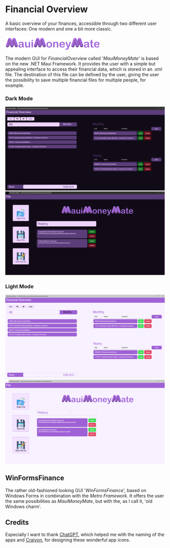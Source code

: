 # Financial Overview
A basic overview of your finances, accessible through two different user interfaces: One modern and one 
a bit more classic.

<img src="MauiMoneyMate/Resources/Images/logo.png" alt="drawing" width="300"/>

The modern GUI for *FinancialOverview* called '*MauiMoneyMate*' is based on the new .NET Maui Framework. 
It provides the user with a simple but appealing interface to access their financial data, which is stored 
in an .xml file. The destination of this file can be defined by the user, giving the user the possibility 
to save multiple financial files for multiple people, for example.

### Dark Mode
<img src="MauiMoneyMate/Resources/Images/Screenshot_Main_Dark.png" alt="drawing" width="700"/>
<img src="MauiMoneyMate/Resources/Images/Screenshot_File_Dark.png" alt="drawing" width="700"/>

### Light Mode
<img src="MauiMoneyMate/Resources/Images/Screenshot_Main_Light.png" alt="drawing" width="700"/>
<img src="MauiMoneyMate/Resources/Images/Screenshot_File_Light.png" alt="drawing" width="700"/>

## WinFormsFinance
The rather old-fashioned looking GUI '*WinFormsFinance*', based on Windows Forms in combination with the 
*Metro Framework*. It offers the user the same possibilities as *MauiMoneyMate*, but with the, as I call 
it, 'old Windows charm'.

## Credits
Especially I want to thank <a href="https://chat.openai.com">ChatGPT</a>, which helped me with the naming of the apps 
and <a href="https://www.craiyon.com/">Craiyon</a>, for designing these wonderful app icons.

